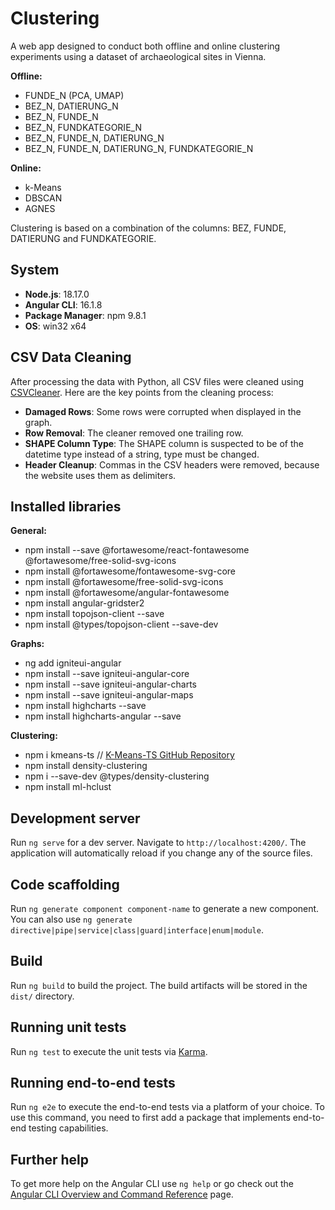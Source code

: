 # Clustering
A web app designed to conduct both offline and online clustering experiments using a dataset of archaeological sites in Vienna.

**Offline:**
- FUNDE_N (PCA, UMAP)
- BEZ_N, DATIERUNG_N
- BEZ_N, FUNDE_N
- BEZ_N, FUNDKATEGORIE_N
- BEZ_N, FUNDE_N, DATIERUNG_N
- BEZ_N, FUNDE_N, DATIERUNG_N, FUNDKATEGORIE_N

**Online:**
- k-Means 
- DBSCAN
- AGNES

Clustering is based on a combination of the columns: BEZ, FUNDE, DATIERUNG and FUNDKATEGORIE.

## System

- **Node.js**: 18.17.0
- **Angular CLI**: 16.1.8
- **Package Manager**: npm 9.8.1
- **OS**: win32 x64

## CSV Data Cleaning

After processing the data with Python, all CSV files were cleaned using [CSVCleaner](https://open-innovations.github.io/CSVCleaner/). Here are the key points from the cleaning process:

- **Damaged Rows**: Some rows were corrupted when displayed in the graph.
- **Row Removal**: The cleaner removed one trailing row.
- **SHAPE Column Type**: The SHAPE column is suspected to be of the datetime type instead of a string, type must be changed.
- **Header Cleanup**: Commas in the CSV headers were removed, because the website uses them as delimiters.

## Installed libraries

**General:**
- npm install --save @fortawesome/react-fontawesome @fortawesome/free-solid-svg-icons
- npm install @fortawesome/fontawesome-svg-core
- npm install @fortawesome/free-solid-svg-icons
- npm install @fortawesome/angular-fontawesome
- npm install angular-gridster2
- npm install topojson-client --save
- npm install @types/topojson-client --save-dev

**Graphs:**
- ng add igniteui-angular
- npm install --save igniteui-angular-core
- npm install --save igniteui-angular-charts
- npm install --save igniteui-angular-maps
- npm install highcharts --save
- npm install highcharts-angular --save

**Clustering:**
- npm i kmeans-ts // [K-Means-TS GitHub Repository](https://github.com/GoldinGuy/K-Means-TS)
- npm install density-clustering
- npm i --save-dev @types/density-clustering
- npm install ml-hclust

## Development server

Run `ng serve` for a dev server. Navigate to `http://localhost:4200/`. The application will automatically reload if you change any of the source files.

## Code scaffolding

Run `ng generate component component-name` to generate a new component. You can also use `ng generate directive|pipe|service|class|guard|interface|enum|module`.

## Build

Run `ng build` to build the project. The build artifacts will be stored in the `dist/` directory.

## Running unit tests

Run `ng test` to execute the unit tests via [Karma](https://karma-runner.github.io).

## Running end-to-end tests

Run `ng e2e` to execute the end-to-end tests via a platform of your choice. To use this command, you need to first add a package that implements end-to-end testing capabilities.

## Further help

To get more help on the Angular CLI use `ng help` or go check out the [Angular CLI Overview and Command Reference](https://angular.io/cli) page.
